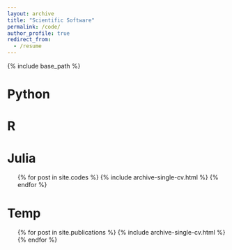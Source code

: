 ```yaml
---
layout: archive
title: "Scientific Software"
permalink: /code/
author_profile: true
redirect_from:
  - /resume
---
```


{% include base_path %}

Python
======

R
======

Julia
======
  <ul>{% for post in site.codes %}
    {% include archive-single-cv.html %}
  {% endfor %}</ul>

Temp
======
  <ul>{% for post in site.publications %}
    {% include archive-single-cv.html %}
  {% endfor %}</ul>
